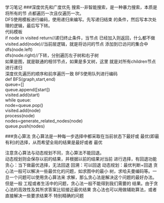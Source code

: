 学习笔记
###深度优先和广度优先
搜索--非智能搜索，是一种暴力搜索，本质是将所有的节
点都遍历一次且仅遍历一次。  
DFS使用模板进行编码，使用递归来编写。先写递归结束
的条件，然后写本次处理的逻辑，最后写下转。  
代码模板  
if node in visited return//递归终止条件，当节点
已经加入则返回，什么都不做   
visited.add(node)//当前层逻辑，就是将访问的节点
添加到已访问的集合中  
dfs(node.left)  
dfs(node.right)//下转，分别遍历左子树和右子树  
如果是图，就是联通的相邻节点，如果是多叉树，这里
就是对所有children节点进行递归  
深度优先遍历的顺序和前序遍历一致
BFS使用队列进行编码  
def BFS(graph,start,end)  
queue=[]  
queue.append([start])  
visited.add(start)  
while queue:  
      node=queue.pop()  
      visited.add(node)  
      process(node)  
      nodes=generate_related_nodes(node)  
      queue.push(nodes)
      
    

###贪心算法
贪心算法是一种每一步选择中都采取在当前状态下最好或
最优(即最有利)的选择，从而希望全局的结果是最好或者
最优 

注意贪心算法与动态规划不同，贪心算法不能回退。  
动态规划则会保存以前的结果，并根据以前的结果对当前
进行选择，有回退功能  
贪心：当下做最优选择，无法回退
回溯：可以回退
动态规划：最优判断+回退
贪心法一般可以解决一些最优化的问题，如求图中的最小
树，求哈夫曼编码等。一旦一个问题可以使用贪心算法来
求解，那么贪心法是解决这个问题的最好办法。但是一般
工程或者生活中的问题，贪心法一般不能得到我们需要的
结果。由于贪心法的高效性及其所求答案比较接近最优结果
贪心法也可以用做辅助算法，或者直接解决一些要求结果不
特别精确的问题